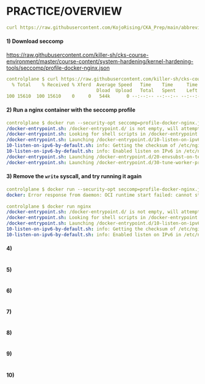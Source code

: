 # PRACTICE/OVERVIEW
```yaml
curl https://raw.githubusercontent.com/KojoRising/CKA_Prep/main/abbreviated_alias.sh > alias.sh && source alias.sh
```

#### 1) Download seccomp
https://raw.githubusercontent.com/killer-sh/cks-course-environment/master/course-content/system-hardening/kernel-hardening-tools/seccomp/profile-docker-nginx.json
```yaml
controlplane $ curl https://raw.githubusercontent.com/killer-sh/cks-course-environment/master/course-content/system-hardening/kernel-hardening-tools/seccomp/profile-docker-nginx.json > profile-docker-nginx.json
  % Total    % Received % Xferd  Average Speed   Time    Time     Time  Current
                                 Dload  Upload   Total   Spent    Left  Speed
100 15610  100 15610    0     0   544k      0 --:--:-- --:--:-- --:--:--  544k
```

#### 2) Run a nginx container with the seccomp profile
```yaml
controlplane $ docker run --security-opt seccomp=profile-docker-nginx.json nginx
/docker-entrypoint.sh: /docker-entrypoint.d/ is not empty, will attempt to perform configuration
/docker-entrypoint.sh: Looking for shell scripts in /docker-entrypoint.d/
/docker-entrypoint.sh: Launching /docker-entrypoint.d/10-listen-on-ipv6-by-default.sh
10-listen-on-ipv6-by-default.sh: info: Getting the checksum of /etc/nginx/conf.d/default.conf
10-listen-on-ipv6-by-default.sh: info: Enabled listen on IPv6 in /etc/nginx/conf.d/default.conf
/docker-entrypoint.sh: Launching /docker-entrypoint.d/20-envsubst-on-templates.sh
/docker-entrypoint.sh: Launching /docker-entrypoint.d/30-tune-worker-processes.sh
```

#### 3) Remove the `write` syscall, and try running it again
```yaml
controlplane $ docker run --security-opt seccomp=profile-docker-nginx.json nginx
docker: Error response from daemon: OCI runtime start failed: cannot start an already running container: unknown.
                                                              
controlplane $ docker run nginx
/docker-entrypoint.sh: /docker-entrypoint.d/ is not empty, will attempt to perform configuration
/docker-entrypoint.sh: Looking for shell scripts in /docker-entrypoint.d/
/docker-entrypoint.sh: Launching /docker-entrypoint.d/10-listen-on-ipv6-by-default.sh
10-listen-on-ipv6-by-default.sh: info: Getting the checksum of /etc/nginx/conf.d/default.conf
10-listen-on-ipv6-by-default.sh: info: Enabled listen on IPv6 in /etc/nginx/conf.d/default.conf
```

#### 4)
```yaml

```

#### 5)
```yaml

```

#### 6)
```yaml

```

#### 7)
```yaml

```

#### 8)
```yaml

```

#### 9)
```yaml

```

#### 10)
```yaml

```
